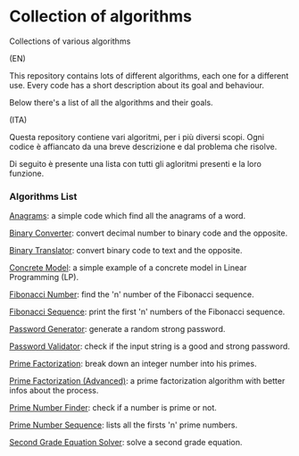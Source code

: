 # Collection of algorithms
Collections of various algorithms

(EN)

This repository contains lots of different algorithms, each one for a different use.
Every code has a short description about its goal and behaviour.

Below there's a list of all the algorithms and their goals.

(ITA)

Questa repository contiene vari algoritmi, per i più diversi scopi.
Ogni codice è affiancato da una breve descrizione e dal problema che risolve.

Di seguito è presente una lista con tutti gli agloritmi presenti e la loro funzione.

### Algorithms List
[Anagrams](https://github.com/SiMoM0/Miscellaneous/tree/main/Anagrams): a simple code which find all the anagrams of a word.

[Binary Converter](https://github.com/SiMoM0/Miscellaneous/tree/main/BinaryConverter): convert decimal number to binary code and the opposite.

[Binary Translator](https://github.com/SiMoM0/Miscellaneous/tree/main/BinaryTranslator): convert binary code to text and the opposite.

[Concrete Model](https://github.com/SiMoM0/Miscellaneous/tree/main/ConcreteModel): a simple example of a concrete model in Linear Programming (LP).

[Fibonacci Number](https://github.com/SiMoM0/Miscellaneous/tree/main/FibonacciNumber): find the 'n' number of the Fibonacci sequence.

[Fibonacci Sequence](https://github.com/SiMoM0/Miscellaneous/tree/main/FibonacciSequence): print the first 'n' numbers of the Fibonacci sequence.

[Password Generator](https://github.com/SiMoM0/Miscellaneous/tree/main/PasswordGenerator): generate a random strong password.

[Password Validator](https://github.com/SiMoM0/Miscellaneous/tree/main/PasswordValidator): check if the input string is a good and strong password.

[Prime Factorization](https://github.com/SiMoM0/Miscellaneous/tree/main/PrimeFactorization): break down an integer number into his primes.

[Prime Factorization (Advanced)](https://github.com/SiMoM0/Miscellaneous/tree/main/PrimeFactorization_Advance): a prime factorization algorithm with better infos about the process.

[Prime Number Finder](https://github.com/SiMoM0/Miscellaneous/tree/main/PrimeNumberFinder): check if a number is prime or not.

[Prime Number Sequence](https://github.com/SiMoM0/Miscellaneous/tree/main/PrimeNumberSequence): lists all the firsts 'n' prime numbers.

[Second Grade Equation Solver](https://github.com/SiMoM0/Miscellaneous/tree/main/SecondGradeEquation): solve a second grade equation.
